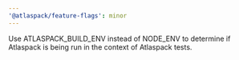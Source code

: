 ```yaml
---
'@atlaspack/feature-flags': minor
---
```


Use ATLASPACK_BUILD_ENV instead of NODE_ENV to determine if Atlaspack is being run in the context of Atlaspack tests.
